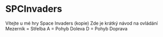 # SPCInvaders

Vítejte u mé hry Space Invaders (kopie)
Zde je krátký návod na ovládání
Mezerník = Střelba
A = Pohyb Doleva
D = Pohyb Doprava
